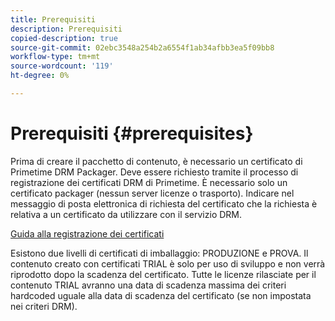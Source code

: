 ```yaml
---
title: Prerequisiti
description: Prerequisiti
copied-description: true
source-git-commit: 02ebc3548a254b2a6554f1ab34afbb3ea5f09bb8
workflow-type: tm+mt
source-wordcount: '119'
ht-degree: 0%

---
```


# Prerequisiti {#prerequisites}

Prima di creare il pacchetto di contenuto, è necessario un certificato di Primetime DRM Packager. Deve essere richiesto tramite il processo di registrazione dei certificati DRM di Primetime. È necessario solo un certificato packager (nessun server licenze o trasporto). Indicare nel messaggio di posta elettronica di richiesta del certificato che la richiesta è relativa a un certificato da utilizzare con il servizio DRM.

[Guida alla registrazione dei certificati](../../digital-rights-management/certificate-enrollment-guide/about-certs.md)

Esistono due livelli di certificati di imballaggio: PRODUZIONE e PROVA. Il contenuto creato con certificati TRIAL è solo per uso di sviluppo e non verrà riprodotto dopo la scadenza del certificato. Tutte le licenze rilasciate per il contenuto TRIAL avranno una data di scadenza massima dei criteri hardcoded uguale alla data di scadenza del certificato (se non impostata nei criteri DRM).
